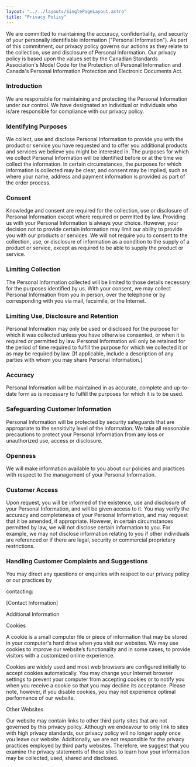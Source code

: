 ```yaml
---
layout: "../../layouts/SinglePageLayout.astro"
title: "Privacy Policy"
---
```


We are committed to maintaining the accuracy, confidentiality, and security of your personally identifiable information ("Personal Information"). As part of this commitment, our privacy policy governs our actions as they relate to the collection, use and disclosure of Personal Information. Our privacy policy is based upon the values set by the Canadian Standards Association's Model Code for the Protection of Personal Information and Canada's Personal Information Protection and Electronic Documents Act.

### Introduction

We are responsible for maintaining and protecting the Personal Information under our control. We have designated an individual or individuals who is/are responsible for compliance with our privacy policy.

### Identifying Purposes

We collect, use and disclose Personal Information to provide you with the product or service you have requested and to offer you additional products and services we believe you might be interested in. The purposes for which we collect Personal Information will be identified before or at the time we collect the information. In certain circumstances, the purposes for which information is collected may be clear, and consent may be implied, such as where your name, address and payment information is provided as part of the order process.

### Consent

Knowledge and consent are required for the collection, use or disclosure of Personal Information except where required or permitted by law. Providing us with your Personal Information is always your choice. However, your decision not to provide certain information may limit our ability to provide you with our products or services. We will not require you to consent to the collection, use, or disclosure of information as a condition to the supply of a product or service, except as required to be able to supply the product or service.

### Limiting Collection

The Personal Information collected will be limited to those details necessary for the purposes identified by us. With your consent, we may collect Personal Information from you in person, over the telephone or by corresponding with you via mail, facsimile, or the Internet.

### Limiting Use, Disclosure and Retention

Personal Information may only be used or disclosed for the purpose for which it was collected unless you have otherwise consented, or when it is required or permitted by law. Personal Information will only be retained for the period of time required to fulfill the purpose for which we collected it or as may be required by law. [If applicable, include a description of any parties with whom you may share Personal Information.]

### Accuracy

Personal Information will be maintained in as accurate, complete and up-to-date form as is necessary to fulfill the purposes for which it is to be used.

### Safeguarding Customer Information

Personal Information will be protected by security safeguards that are appropriate to the sensitivity level of the information. We take all reasonable precautions to protect your Personal Information from any loss or unauthorized use, access or disclosure.

### Openness

We will make information available to you about our policies and practices with respect to the management of your Personal Information.

### Customer Access

Upon request, you will be informed of the existence, use and disclosure of your Personal Information, and will be given access to it. You may verify the accuracy and completeness of your Personal Information, and may request that it be amended, if appropriate. However, in certain circumstances permitted by law, we will not disclose certain information to you. For example, we may not disclose information relating to you if other individuals are referenced or if there are legal, security or commercial proprietary restrictions.

### Handling Customer Complaints and Suggestions

You may direct any questions or enquiries with respect to our privacy policy or our practices by

contacting:

[Contact Information]

Additional Information

Cookies

A cookie is a small computer file or piece of information that may be stored in your computer's hard drive when you visit our websites. We may use cookies to improve our website’s functionality and in some cases, to provide visitors with a customized online experience.

Cookies are widely used and most web browsers are configured initially to accept cookies automatically. You may change your Internet browser settings to prevent your computer from accepting cookies or to notify you when you receive a cookie so that you may decline its acceptance. Please note, however, if you disable cookies, you may not experience optimal performance of our website.

Other Websites

Our website may contain links to other third party sites that are not governed by this privacy policy. Although we endeavour to only link to sites with high privacy standards, our privacy policy will no longer apply once you leave our website. Additionally, we are not responsible for the privacy practices employed by third party websites. Therefore, we suggest that you examine the privacy statements of those sites to learn how your information may be collected, used, shared and disclosed.
